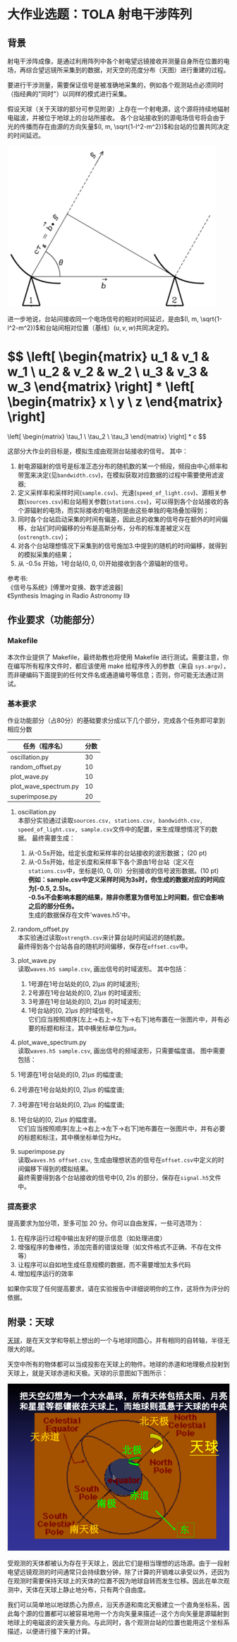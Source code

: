 # 大作业选题：TOLA 射电干涉阵列

## 背景
射电干涉阵成像，是通过利用阵列中各个射电望远镜接收并测量自身所在位置的电场，再综合望远镜所采集到的数据，对天空的亮度分布（天图）进行重建的过程。

要进行干涉测量，需要保证信号是被准确地采集的，例如各个观测站点必须同时（指经典的"同时"）以同样的模式进行采集。

假设天球（关于天球的部分可参见附录）上存在一个射电源，这个源将持续地辐射电磁波，并被位于地球上的台站所接收。
各个台站接收到的源电场信号将会由于光的传播而存在由源的方向矢量$(l, m, \sqrt{1-l^2-m^2})$和台站的位置共同决定的时间延迟。

![台站接收平行光，由相对位置引入的延迟](data/delay.png)

进一步地说，台站间接收同一个电场信号的相对时间延迟，是由$(l, m, \sqrt{1-l^2-m^2})$和台站间相对位置（基线）$(u, v, w)$共同决定的。

$$
\left[
	\begin{matrix}
		u_1 & v_1 & w_1 \\
		u_2 & v_2 & w_2 \\
		u_3 & v_3 & w_3
	\end{matrix}
\right]
*
\left[
	\begin{matrix}
		x \\
		y \\
		z
	\end{matrix}
\right]
=
\left[
	\begin{matrix}
		\tau_1 \\
		\tau_2 \\
		\tau_3
	\end{matrix}
\right]
*
c
$$

这部分大作业的目标是，模拟生成由观测台站接收的信号。
其中：
1. 射电源辐射的信号是标准正态分布的随机数的某一个频段，频段由中心频率和带宽来决定(见`bandwidth.csv`)，在模拟获取对应数据的过程中需要使用滤波器;
2. 定义采样率和采样时间(`sample.csv`)、光速(`speed_of_light.csv`)、源相关参数(`sources.csv`)和台站相关参数(`stations.csv`)，可以得到各个台站接收的各个源辐射的电场，而实际接收的电场则是由这些单独的电场叠加得到；
3. 同时各个台站启动采集的时间有偏差，因此总的收集的信号存在额外的时间偏移，台站们时间偏移的分布是高斯分布，分布的标准差被定义在(`ostrength.csv`)；
4. 对各个台站理想情况下采集到的信号施加3.中提到的随机的时间偏移，就得到的模拟采集的结果；
5. 从 -0.5s 开始，1号台站(0, 0, 0)开始接收到各个源辐射的信号。

参考书:    
《信号与系统》[傅里叶变换、数字滤波器]    
《Synthesis Imaging in Radio Astronomy II》    

## 作业要求（功能部分）

### Makefile

本次作业提供了 Makefile，最终助教也将使用 Makefile 进行测试。需要注意，你在编写所有程序文件时，都应该使用 make 给程序传入的参数（来自 `sys.argv`），而非硬编码下面提到的任何文件名或通道编号等信息；否则，你可能无法通过测试。

### 基本要求

作业功能部分（占80分）的基础要求分成以下几个部分，完成各个任务即可拿到相应分数

|    任务（程序名）     | 分数 |
| --------------------- | ---- |
| oscillation.py        | 30   |
| random_offset.py      | 10   |
| plot_wave.py          | 10   |
| plot_wave_spectrum.py | 10   |
| superimpose.py        | 20   |

1. oscillation.py</br>
本部分实验通过读取`sources.csv, stations.csv, bandwidth.csv, speed_of_light.csv, sample.csv`文件中的配置，来生成理想情况下的数据。
最终需要生成：
	1. 从-0.5s开始，给定长度和采样率的台站接收的波形数据； (20 pt)
	2. 从-0.5s开始，给定长度和采样率下各个源由1号台站（定义在`stations.csv`中，坐标是(0, 0, 0)）分别接收的信号波形数据。(10 pt)
<br>**例如：sample.csv中定义采样时间为3s时，你生成的数据对应的时间应为[-0.5, 2.5)s。**
<br>**-0.5s不会影响本题的结果，除非你愿意为信号加上时间戳，但它会影响之后的部分任务。**
<br>生成的数据保存在文件'waves.h5'中。

2. random_offset.py</br>
本实验通过读取`ostrength.csv`来计算台站时间延迟的随机数。    
最终得到各个台站各自的随机时间偏移，保存在`offset.csv`中。

3. plot_wave.py</br>
读取`waves.h5 sample.csv`, 画出信号的时域波形。
其中包括：
	1. 1号源在1号台站处的[0, 2)$\mu s$ 的时域波形;
	2. 2号源在1号台站处的[0, 2)$\mu s$ 的时域波形;
	3. 3号源在1号台站处的[0, 2)$\mu s$ 的时域波形;
	4. 1号台站的[0, 2)$\mu s$ 的时域信号。</br>
它们应当按照顺序[左上->右上->左下->右下]地布置在一张图片中，并有必要的标题和标注，其中横坐标单位为$\mu s$。

4. plot_wave_spectrum.py</br>
读取`waves.h5 sample.csv`, 画出信号的频域波形，只需要幅度谱。
图中需要包括：
1. 1号源在1号台站处的[0, 2)$\mu s$ 的幅度谱;
2. 2号源在1号台站处的[0, 2)$\mu s$ 的幅度谱;
3. 3号源在1号台站处的[0, 2)$\mu s$ 的幅度谱;
4. 1号台站的[0, 2)$\mu s$ 的幅度谱。</br>
它们应当按照顺序[左上->右上->左下->右下]地布置在一张图片中，并有必要的标题和标注，其中横坐标单位为Hz。

5. superimpose.py</br>
读取`waves.h5 offset.csv`, 生成由理想状态的信号在`offset.csv`中定义的时间偏移下得到的模拟结果。    
最终需要得到各个台站接收的信号中[0, 2)s 的部分，保存在`signal.h5`文件中。

### 提高要求

提高要求为加分项，至多可加 20 分。你可以自由发挥，一些可选项为：

1. 在程序运行过程中输出友好的提示信息（如处理进度）
2. 增强程序的鲁棒性，添加完善的错误处理（如文件格式不正确、不存在文件等）
3. 让程序可以自如地生成任意规模的数据，而不需要增加太多代码
4. 增加程序运行的效率

如果你实现了任何提高要求，请在实验报告中详细说明你的工作，这将作为评分的依据。

## 附录：天球

[天球](https://en.wikipedia.org/wiki/Celestial_sphere)，是在天文学和导航上想出的一个与地球同圆心，并有相同的自转轴，半径无限大的球。

天空中所有的物体都可以当成投影在天球上的物件。地球的赤道和地理极点投射到天球上，就是天球赤道和天极。天球的示意图如下图所示：

![天球示意图](data/celestial.png)

受观测的天体都被认为存在于天球上，因此它们是相当理想的远场源。由于一段射电望远镜观测的时间通常只会持续数分钟，除了计算的开销难以承受以外，还因为在观测时需要保持天球上的天体的位置不因为地球自转而发生位移。因此在单次观测中，天体在天球上静止地分布，只有两个自由度。

我们可以简单地以地球质心为原点，沿天赤道和南北天极建立一个直角坐标系，因此每个源的位置都可以被容易地用一个方向矢量来描述--这个方向矢量是源辐射到地球上的电磁波的波矢量方向。与此同时，各个观测台站的位置也能用这个坐标系描述，以便进行接下来的计算。
